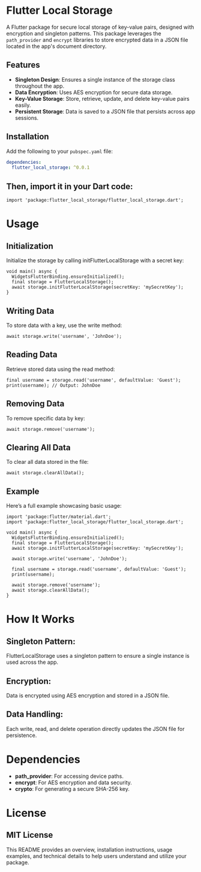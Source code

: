 
#  Flutter Local Storage

A Flutter package for secure local storage of key-value pairs, designed with encryption and singleton patterns. This package leverages the `path_provider` and `encrypt` libraries to store encrypted data in a JSON file located in the app's document directory.

## Features

- **Singleton Design**: Ensures a single instance of the storage class throughout the app.
- **Data Encryption**: Uses AES encryption for secure data storage.
- **Key-Value Storage**: Store, retrieve, update, and delete key-value pairs easily.
- **Persistent Storage**: Data is saved to a JSON file that persists across app sessions.

## Installation

Add the following to your `pubspec.yaml` file:

```yaml
dependencies:
  flutter_local_storage: ^0.0.1
```


## Then, import it in your Dart code:
```
import 'package:flutter_local_storage/flutter_local_storage.dart';

```

# Usage
## Initialization
Initialize the storage by calling initFlutterLocalStorage with a secret key:

```
void main() async {
  WidgetsFlutterBinding.ensureInitialized();
  final storage = FlutterLocalStorage();
  await storage.initFlutterLocalStorage(secretKey: 'mySecretKey');
}
```

## Writing Data
To store data with a key, use the write method:
```
await storage.write('username', 'JohnDoe');
```

## Reading Data
Retrieve stored data using the read method:
```
final username = storage.read('username', defaultValue: 'Guest');
print(username); // Output: JohnDoe
```

## Removing Data
To remove specific data by key:
```
await storage.remove('username');
```

## Clearing All Data
To clear all data stored in the file:
```
await storage.clearAllData();
```

## Example

Here’s a full example showcasing basic usage:

``` 
import 'package:flutter/material.dart';
import 'package:flutter_local_storage/flutter_local_storage.dart';

void main() async {
  WidgetsFlutterBinding.ensureInitialized();
  final storage = FlutterLocalStorage();
  await storage.initFlutterLocalStorage(secretKey: 'mySecretKey');

  await storage.write('username', 'JohnDoe');

  final username = storage.read('username', defaultValue: 'Guest');
  print(username);

  await storage.remove('username');
  await storage.clearAllData();
}
``` 


# How It Works

## Singleton Pattern: 
FlutterLocalStorage uses a singleton pattern to ensure a single instance is used across the app.

## Encryption: 
Data is encrypted using AES encryption and stored in a JSON file.

## Data Handling: 
Each write, read, and delete operation directly updates the JSON file for persistence.

# Dependencies

- **path_provider**: For accessing device paths.
- **encrypt**: For AES encryption and data security.
- **crypto**: For generating a secure SHA-256 key.

# License
## MIT License

This README provides an overview, installation instructions, usage examples, and technical details to help users understand and utilize your package.

